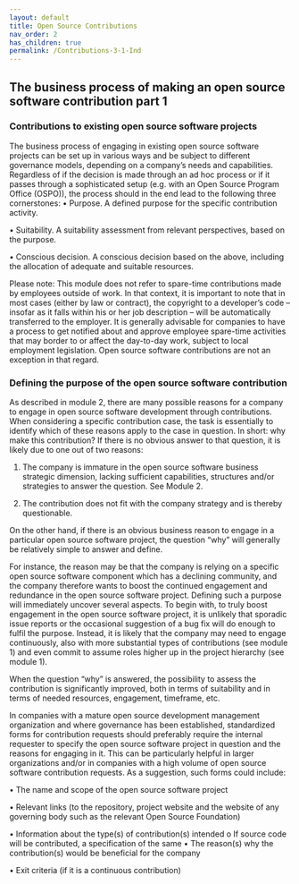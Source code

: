 ```yaml
---
layout: default
title: Open Source Contributions
nav_order: 2
has_children: true
permalink: /Contributions-3-1-Ind
---
```



## The business process of making an open source software contribution part 1

### Contributions to existing open source software projects
The business process of engaging in existing open source software projects can be set up in various ways and be subject to different governance models, depending on a company’s needs and capabilities. 
Regardless of if the decision is made through an ad hoc process or if it passes through a sophisticated setup (e.g. with an Open Source Program Office (OSPO)), the process should in the end lead to the following three cornerstones:
•	Purpose. A defined purpose for the specific contribution activity.

•	Suitability. A suitability assessment from relevant perspectives, based on the purpose.

•	Conscious decision. A conscious decision based on the above, including the allocation of adequate and suitable resources.

Please note: This module does not refer to spare-time contributions made by employees outside of work. In that context, it is important to note that in most cases (either by law or contract), the copyright to a developer’s code – insofar as it falls within his or her job description – will be automatically transferred to the employer. It is generally advisable for companies to have a process to get notified about and approve employee spare-time activities that may border to or affect the day-to-day work, subject to local employment legislation. Open source software contributions are not an exception in that regard.

### Defining the purpose of the open source software contribution
As described in module 2, there are many possible reasons for a company to engage in open source software development through contributions. When considering a specific contribution case, the task is essentially to identify which of these reasons apply to the case in question. In short: why make this contribution?
If there is no obvious answer to that question, it is likely due to one out of two reasons: 

1.	The company is immature in the open source software business strategic dimension, lacking sufficient capabilities, structures and/or strategies to answer the question.
See Module 2.

2.	The contribution does not fit with the company strategy and is thereby questionable.


On the other hand, if there is an obvious business reason to engage in a particular open source software project, the question “why” will generally be relatively simple to answer and define. 

For instance, the reason may be that the company is relying on a specific open source software component which has a declining community, and the company therefore wants to boost the continued engagement and redundance in the open source software project. Defining such a purpose will immediately uncover several aspects. To begin with, to truly boost engagement in the open source software project, it is unlikely that sporadic issue reports or the occasional suggestion of a bug fix will do enough to fulfil the purpose. Instead, it is likely that the company may need to engage continuously, also with more substantial types of contributions (see module 1) and even commit to assume roles higher up in the project hierarchy (see module 1).

When the question “why” is answered, the possibility to assess the contribution is significantly improved, both in terms of suitability and in terms of needed resources, engagement, timeframe, etc.

In companies with a mature open source development management organization and where governance has been established, standardized forms for contribution requests should preferably require the internal requester to specify the open source software project in question and the reasons for engaging in it. This can be particularly helpful in larger organizations and/or in companies with a high volume of open source software contribution requests. As a suggestion, such forms could include:

•	The name and scope of the open source software project

•	Relevant links (to the repository, project website and the website of any governing body such as the relevant Open Source Foundation)

•	Information about the type(s) of contribution(s) intended
  o	If source code will be contributed, a specification of the same
•	The reason(s) why the contribution(s) would be beneficial for the company

•	Exit criteria (if it is a continuous contribution)
